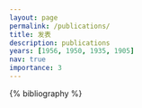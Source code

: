 ```yaml
---
layout: page
permalink: /publications/
title: 发表
description: publications
years: [1956, 1950, 1935, 1905]
nav: true
importance: 3
---
```

<!-- _pages/publications.md -->
<div class="publications">

<!--{%- for y in page.years %}
  <h2 class="year">{{y}}</h2>
  {% bibliography -f papers -q @*[year={{y}}]* %}
{% endfor %}-->

{% bibliography %}

</div>
